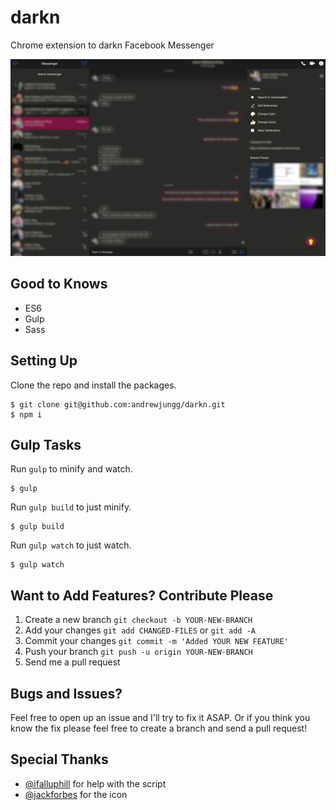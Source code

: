 # darkn
Chrome extension to darkn Facebook Messenger

![alt text](dist/img/darknscreenshot.png "darkn Preview Screenshot")

## Good to Knows
+ ES6
+ Gulp
+ Sass

## Setting Up
Clone the repo and install the packages.
```
$ git clone git@github.com:andrewjungg/darkn.git
$ npm i
```

## Gulp Tasks
Run ```gulp``` to minify and watch.
```
$ gulp
```

Run ```gulp build``` to just minify.
```
$ gulp build
```

Run ```gulp watch``` to just watch.
```
$ gulp watch
```

## Want to Add Features? Contribute Please
1. Create a new branch ```git checkout -b YOUR-NEW-BRANCH```
2. Add your changes ```git add CHANGED-FILES``` or ```git add -A```
3. Commit your changes ```git commit -m 'Added YOUR NEW FEATURE'```
4. Push your branch ```git push -u origin YOUR-NEW-BRANCH```
5. Send me a pull request

## Bugs and Issues?
Feel free to open up an issue and I'll try to fix it ASAP. Or if you think you know the fix please feel free to create a branch and send a pull request!

## Special Thanks
+ [@ifalluphill](https://github.com/iFallUpHill) for help with the script
+ [@jackforbes](https://github.com/JackForbes) for the icon
